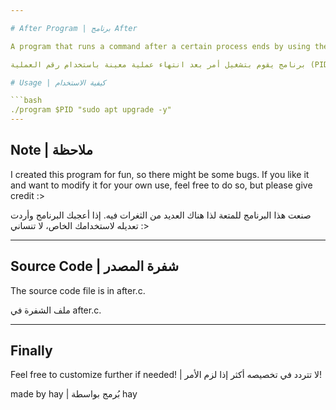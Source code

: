 ```yaml
---

# After Program | برنامج After

A program that runs a command after a certain process ends by using the process ID (PID) or process name.

برنامج يقوم بتشغيل أمر بعد انتهاء عملية معينة باستخدام رقم العملية (PID) أو اسم العملية.

# Usage | كيفية الاستخدام

```bash
./program $PID "sudo apt upgrade -y"
---
```

Note | ملاحظة
---
I created this program for fun, so there might be some bugs. If you like it and want to modify it for your own use, feel free to do so, but please give credit :>

صنعت هذا البرنامج للمتعة لذا هناك العديد من الثغرات فيه. إذا أعجبك البرنامج وأردت تعديله لاستخدامك الخاص، لا تنساني :>

---
Source Code | شفرة المصدر
---
The source code file is in after.c.

ملف الشفرة في after.c.

---
Finally
---
Feel free to customize further if needed! | لا تتردد في تخصيصه أكثر إذا لزم الأمر!

made by hay | بُرمج بواسطة hay

